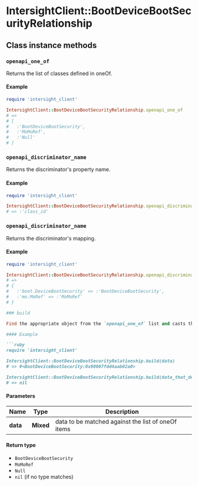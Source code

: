 # IntersightClient::BootDeviceBootSecurityRelationship

## Class instance methods

### `openapi_one_of`

Returns the list of classes defined in oneOf.

#### Example

```ruby
require 'intersight_client'

IntersightClient::BootDeviceBootSecurityRelationship.openapi_one_of
# =>
# [
#   :'BootDeviceBootSecurity',
#   :'MoMoRef',
#   :'Null'
# ]
```

### `openapi_discriminator_name`

Returns the discriminator's property name.

#### Example

```ruby
require 'intersight_client'

IntersightClient::BootDeviceBootSecurityRelationship.openapi_discriminator_name
# => :'class_id'
```

### `openapi_discriminator_name`

Returns the discriminator's mapping.

#### Example

```ruby
require 'intersight_client'

IntersightClient::BootDeviceBootSecurityRelationship.openapi_discriminator_mapping
# =>
# {
#   :'boot.DeviceBootSecurity' => :'BootDeviceBootSecurity',
#   :'mo.MoRef' => :'MoMoRef'
# }

### build

Find the appropriate object from the `openapi_one_of` list and casts the data into it.

#### Example

```ruby
require 'intersight_client'

IntersightClient::BootDeviceBootSecurityRelationship.build(data)
# => #<BootDeviceBootSecurity:0x00007fdd4aab02a0>

IntersightClient::BootDeviceBootSecurityRelationship.build(data_that_doesnt_match)
# => nil
```

#### Parameters

| Name | Type | Description |
| ---- | ---- | ----------- |
| **data** | **Mixed** | data to be matched against the list of oneOf items |

#### Return type

- `BootDeviceBootSecurity`
- `MoMoRef`
- `Null`
- `nil` (if no type matches)

